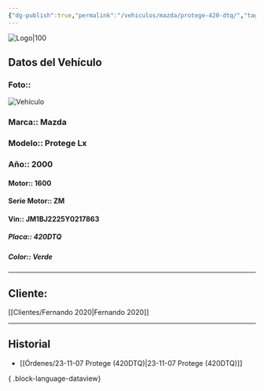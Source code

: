 ```yaml
---
{"dg-publish":true,"permalink":"/vehiculos/mazda/protege-420-dtq/","tags":["Mazda"]}
---
```


![Logo|100](http://drive.google.com/uc?export=view&id=137fl3TIZ0-PU8b-Pt0bsjclwHub_u78G)

## Datos del Vehículo 
### Foto:: 
![Vehículo](http://drive.google.com/uc?export=view&id=151IpYlloQOocc323ICb0zZM2Oa2ixxJ5)

### Marca:: Mazda 
### Modelo:: Protege Lx
### Año:: 2000
#### Motor:: 1600
#### Serie Motor:: ZM
#### Vin:: JM1BJ2225Y0217863
##### Placa:: 420DTQ
##### Color:: Verde
---

## Cliente:

[[Clientes/Fernando 2020\|Fernando 2020]]

---

## Historial

- [[Órdenes/23-11-07 Protege (420DTQ)\|23-11-07 Protege (420DTQ)]]

{ .block-language-dataview} 